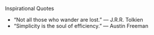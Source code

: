 Inspirational Quotes

- “Not all those who wander are lost.” — J.R.R. Tolkien
- “Simplicity is the soul of efficiency.” — Austin Freeman
